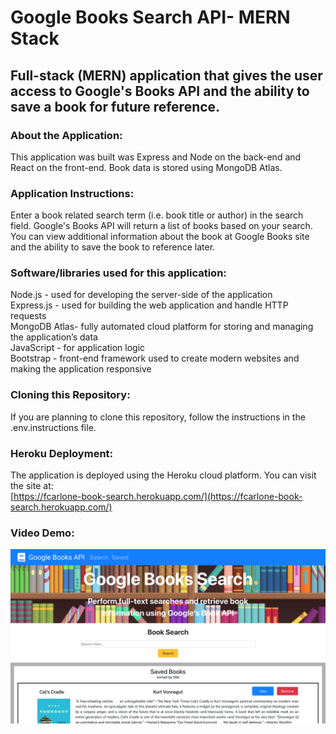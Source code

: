 # Google Books Search API- MERN Stack

## Full-stack (MERN) application that gives the user access to Google's Books API and the ability to save a book for future reference.

### About the Application:

This application was built was Express and Node on the back-end and React on the front-end. Book data is stored using MongoDB Atlas.

### Application Instructions:

Enter a book related search term (i.e. book title or author) in the search field. Google's Books API will return a list of books based on your search. You can view additional information about the book at Google Books site and the ability to save the book to reference later.

### Software/libraries used for this application:

Node.js - used for developing the server-side of the application  
Express.js - used for building the web application and handle HTTP requests  
MongoDB Atlas- fully automated cloud platform for storing and managing the application’s data  
JavaScript - for application logic  
Bootstrap - front-end framework used to create modern websites and making the application responsive

### Cloning this Repository:

If you are planning to clone this repository, follow the instructions in the .env.instructions file.

### Heroku Deployment:

The application is deployed using the Heroku cloud platform. You can visit the site at:  
[https://fcarlone-book-search.herokuapp.com/](https://fcarlone-book-search.herokuapp.com/)

### Video Demo:

[![Watch the video](client/src/assets/images/screenshot.png)](https://drive.google.com/file/d/10Y_YT6KJa37vB4l9snWnBGLnmkABIIEv/view)
